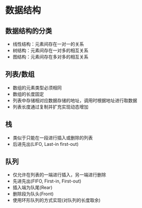 # 数据结构


## 数据结构的分类
* 线性结构：元素间存在一对一的关系
* 树结构：元素间存在一对多的相互关系
* 图结构：元素间存在多对多的相互关系


## 列表/数组
* 数组的元素类型必须相同
* 数组的长度固定
* 列表中存储相对应数据存储的地址，调用时根据地址进行取数据
* 列表长度通过复制并扩充实现动态增加


## 栈
* 类似于只能在一段进行插入或删除的列表
* 后进先出(LIFO, Last-in first-out)


## 队列
* 仅允许在列表的一端进行插入，另一端进行删除
* 先进先出(FIFO, First-in, First-out)
* 插入端为队尾(Rear)
* 删除段为队头(Front)
* 使用环形队列的方式实现(对队列的长度取余)